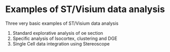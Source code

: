# Examples of ST/Visium data analysis

Three very basic examples of ST/Visium data analysis

1. Standard explorative analysis of oe section
2. Specific analysis of Isocortex, clustering and DGE
3. Single Cell data integration using Stereoscope
